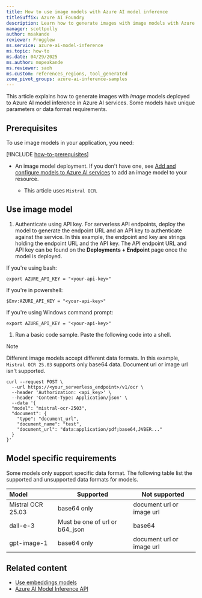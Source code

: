 ```yaml
---
title: How to use image models with Azure AI model inference
titleSuffix: Azure AI Foundry
description: Learn how to generate images with image models with Azure AI model inference
manager: scottpolly
author: msakande
reviewer: Frogglew
ms.service: azure-ai-model-inference
ms.topic: how-to
ms.date: 04/29/2025
ms.author: mopeakande
ms.reviewer: saoh
ms.custom: references_regions, tool_generated
zone_pivot_groups: azure-ai-inference-samples
---
```


This article explains how to generate images with _image_ models deployed to Azure AI model inference in Azure AI services. Some models have unique parameters or data format requirements.

## Prerequisites

To use image models in your application, you need:

[!INCLUDE [how-to-prerequisites](../includes/how-to-prerequisites.md)]

* An image model deployment. If you don't have one, see [Add and configure models to Azure AI services](../../how-to/create-model-deployments.md) to add an image model to your resource.

  * This article uses `Mistral OCR`.

## Use image model

1. Authenticate using API key. For serverless API endpoints, deploy the model to generate the endpoint URL and an API key to authenticate against the service. In this example, the endpoint and key are strings holding the endpoint URL and the API key. The API endpoint URL and API key can be found on the **Deployments + Endpoint** page once the model is deployed.

  If you're using bash:

  ```
  export AZURE_API_KEY = "<your-api-key>"
  ```

  If you're in powershell:

  ```
  $Env:AZURE_API_KEY = "<your-api-key>"
  ```

  If you're using Windows command prompt:
  
  ```
  export AZURE_API_KEY = "<your-api-key>"
  ```

1. Run a basic code sample. Paste the following code into a shell.

> [!NOTE]
> Different image models accept different data formats. In this example, `Mistral OCR 25.03` supports only base64 data. Document url or image url isn't supported.

  ```http
  curl --request POST \
    --url https://<your_serverless_endpoint>/v1/ocr \
    --header 'Authorization: <api_key>' \
    --header 'Content-Type: Application/json' \
    --data '{
    "model": "mistral-ocr-2503",
    "document": {
      "type": "document_url",
      "document_name": "test",
      "document_url": "data:application/pdf;base64,JVBER..."
    }
  }'
  ```

## Model specific requirements

Some models only support specific data format. The following table list the supported and unsupported data formats for models.

| Model | Supported | Not supported |
| :---- | ----- | ----- |
| Mistral OCR 25.03 | base64 only  | document url or image url |
| dall-e-3 | Must be one of url or b64_json | base64 |
| gpt-image-1 | base64 only | document url or image url  |


## Related content

* [Use embeddings models](use-embeddings.md)
* [Azure AI Model Inference API](.././reference/reference-model-inference-api.md)